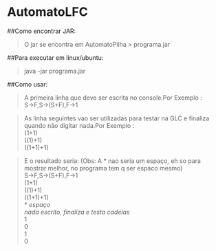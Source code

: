 AutomatoLFC
===========

##Como encontrar JAR:
>O jar se encontra em AutomatoPilha > programa.jar

##Para executar em linux/ubuntu:
>java -jar programa.jar

##Como usar:

>A primeira linha que deve ser escrita no console.Por Exemplo : <br>S->F,S->(S+F),F->1

>As linha seguintes vao ser utilizadas para testar na GLC e finaliza quando não digitar nada.Por Exemplo : <br>(1+1)<br>((1)+1)<br>((1+1)+1)

>E o resultado seria: (Obs: A * nao seria um espaço, eh so para mostrar melhor, no programa tem q ser espaco mesmo)
<br>S->F,S->(S+F),F->1
<br>(1+1)
<br>((1)+1)
<br>((1+1)+1)
<br> * *espaço*
<br>*nada escrito, finaliza e testa cadeias*
<br>1
<br>0
<br>1
<br>0
